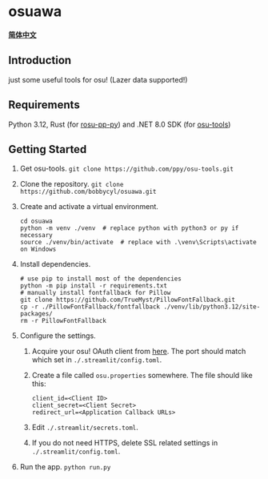 # osuawa

[**简体中文**](README_zh_CN.md)

## Introduction

just some useful tools for osu! (Lazer data supported!)

## Requirements

Python 3.12, Rust (for [rosu-pp-py](https://github.com/MaxOhn/rosu-pp-py))
and .NET 8.0 SDK (for [osu-tools](https://github.com/ppy/osu-tools))

## Getting Started

1. Get osu-tools. `git clone https://github.com/ppy/osu-tools.git`

2. Clone the repository. `git clone https://github.com/bobbycyl/osuawa.git`

3. Create and activate a virtual environment.

   ```shell
   cd osuawa
   python -m venv ./venv  # replace python with python3 or py if necessary
   source ./venv/bin/activate  # replace with .\venv\Scripts\activate on Windows
   ```

4. Install dependencies.

   ```shell
   # use pip to install most of the dependencies
   python -m pip install -r requirements.txt
   # manually install fontfallback for Pillow
   git clone https://github.com/TrueMyst/PillowFontFallback.git
   cp -r ./PillowFontFallback/fontfallback ./venv/lib/python3.12/site-packages/
   rm -r PillowFontFallback
   ```

5. Configure the settings.

   1. Acquire your osu! OAuth client from [here](https://osu.ppy.sh/home/account/edit).
      The port should match which set in `./.streamlit/config.toml`.

   2. Create a file called `osu.properties` somewhere. The file should like this:

      ```properties
      client_id=<Client ID>
      client_secret=<Client Secret>
      redirect_url=<Application Callback URLs>
      ```

   3. Edit `./.streamlit/secrets.toml`.

   4. If you do not need HTTPS, delete SSL related settings in `./.streamlit/config.toml`.

6. Run the app. `python run.py`
